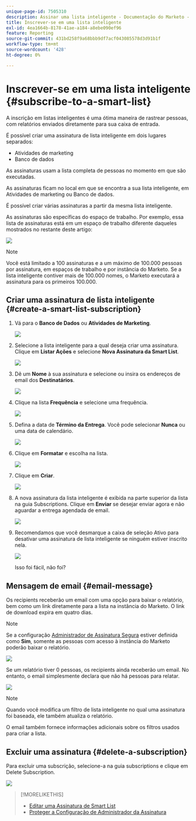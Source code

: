 ```yaml
---
unique-page-id: 7505310
description: Assinar uma lista inteligente - Documentação do Marketo - Documentação do produto
title: Inscrever-se em uma lista inteligente
exl-id: 4ea1664b-8178-41ae-a184-a8ebe090ef96
feature: Reporting
source-git-commit: 431bd258f9a68bbb9df7acf043085578d3d91b1f
workflow-type: tm+mt
source-wordcount: '428'
ht-degree: 0%

---
```


# Inscrever-se em uma lista inteligente {#subscribe-to-a-smart-list}

A inscrição em listas inteligentes é uma ótima maneira de rastrear pessoas, com relatórios enviados diretamente para sua caixa de entrada.

É possível criar uma assinatura de lista inteligente em dois lugares separados:

* Atividades de marketing
* Banco de dados

As assinaturas usam a lista completa de pessoas no momento em que são executadas.

As assinaturas ficam no local em que se encontra a sua lista inteligente, em Atividades de marketing ou Banco de dados.

É possível criar várias assinaturas a partir da mesma lista inteligente.

As assinaturas são específicas do espaço de trabalho. Por exemplo, essa lista de assinaturas está em um espaço de trabalho diferente daqueles mostrados no restante deste artigo:

![](assets/one.png)

>[!NOTE]
>
>Você está limitado a 100 assinaturas e a um máximo de 100.000 pessoas por assinatura, em espaços de trabalho e por instância do Marketo. Se a lista inteligente contiver mais de 100.000 nomes, o Marketo executará a assinatura para os primeiros 100.000.

## Criar uma assinatura de lista inteligente {#create-a-smart-list-subscription}

1. Vá para o **Banco de Dados** ou **Atividades de Marketing**.

   ![](assets/db.png)

1. Selecione a lista inteligente para a qual deseja criar uma assinatura. Clique em **Listar Ações** e selecione **Nova Assinatura da Smart List**.

   ![](assets/three.png)

1. Dê um **Nome** à sua assinatura e selecione ou insira os endereços de email dos **Destinatários**.

   ![](assets/image2015-9-14-13-3a18-3a38.png)

1. Clique na lista **Frequência** e selecione uma frequência.

   ![](assets/image2015-9-14-13-3a21-3a21.png)

1. Defina a data de **Término da Entrega**. Você pode selecionar **Nunca** ou uma data de calendário.

   ![](assets/image2015-9-14-13-3a23-3a37.png)

1. Clique em **Formatar** e escolha na lista.

   ![](assets/image2015-9-14-13-3a25-3a25.png)

1. Clique em **Criar**.

   ![](assets/image2015-9-11-15-3a58-3a4.png)

1. A nova assinatura da lista inteligente é exibida na parte superior da lista na guia Subscriptions. Clique em **Enviar** se desejar enviar agora e não aguardar a entrega agendada de email.

   ![](assets/eight.png)

1. Recomendamos que você desmarque a caixa de seleção Ativo para desativar uma assinatura de lista inteligente se ninguém estiver inscrito nela.

   ![](assets/nine.png)

   Isso foi fácil, não foi?

## Mensagem de email {#email-message}

Os recipients receberão um email com uma opção para baixar o relatório, bem como um link diretamente para a lista na instância do Marketo. O link de download expira em quatro dias.

>[!NOTE]
>
>Se a configuração [Administrador de Assinatura Segura](/help/marketo/product-docs/reporting/basic-reporting/report-subscriptions/secure-the-subscription-admin-setting.md) estiver definida como **Sim**, somente as pessoas com acesso à instância do Marketo poderão baixar o relatório.

![](assets/image2015-4-17-15-3a46-3a47.png)

Se um relatório tiver 0 pessoas, os recipients ainda receberão um email. No entanto, o email simplesmente declara que não há pessoas para relatar.

![](assets/image2015-4-17-16-3a11-3a8.png)

>[!NOTE]
>
>Quando você modifica um filtro de lista inteligente no qual uma assinatura foi baseada, ele também atualiza o relatório.

O email também fornece informações adicionais sobre os filtros usados para criar a lista.

## Excluir uma assinatura {#delete-a-subscription}

Para excluir uma subscrição, selecione-a na guia subscriptions e clique em Delete Subscription.

![](assets/twelve.png)

>[!MORELIKETHIS]
>
>* [Editar uma Assinatura de Smart List](/help/marketo/product-docs/reporting/basic-reporting/report-subscriptions/edit-a-smart-list-subscription.md)
>* [Proteger a Configuração de Administrador da Assinatura](/help/marketo/product-docs/reporting/basic-reporting/report-subscriptions/secure-the-subscription-admin-setting.md)
